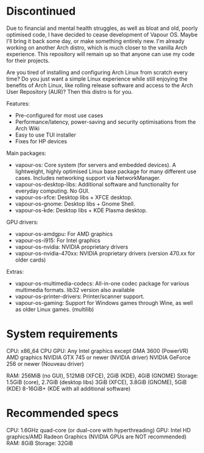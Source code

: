 # Discontinued
Due to financial and mental health struggles, as well as bloat and old, poorly optimised code, I have decided to cease development of Vapour OS. Maybe I'll bring it back some day, or make something entirely new. I'm already working on another Arch distro, which is much closer to the vanilla Arch experience. This repository will remain up so that anyone can use my code for their projects.



Are you tired of installing and configuring Arch Linux from scratch every time? Do you just want a simple Linux experience while still enjoying the benefits of Arch Linux, like rolling release software and access to the Arch User Repository (AUR)? Then this distro is for you.

Features:
 - Pre-configured for most use cases
 - Performance/latency, power-saving and security optimisations from the Arch Wiki
 - Easy to use TUI installer
 - Fixes for HP devices

Main packages:
 - vapour-os: Core system (for servers and embedded devices). A lightweight, highly optimised Linux base package for many different use cases. Includes networking support via NetworkManager.
 - vapour-os-desktop-libs: Additional software and functionality for everyday computing. No GUI.
 - vapour-os-xfce: Desktop libs + XFCE desktop.
 - vapour-os-gnome: Desktop libs + Gnome Shell.
 - vapour-os-kde: Desktop libs + KDE Plasma desktop.

GPU drivers:
 - vapour-os-amdgpu: For AMD graphics
 - vapour-os-i915: For Intel graphics
 - vapour-os-nvidia: NVIDIA proprietary drivers
 - vapour-os-nvidia-470xx: NVIDIA proprietary drivers (version 470.xx for older cards)

Extras:
 - vapour-os-multimedia-codecs: All-in-one codec package for various multimedia formats. lib32 version also available
 - vapour-os-printer-drivers: Printer/scanner support.
 - vapour-os-gaming: Support for Windows games through Wine, as well as older Linux games. (multilib)

# System requirements
CPU: x86_64 CPU
GPU: Any Intel graphics except GMA 3600 (PowerVR)
     AMD graphics
     NVIDIA GTX 745 or newer (NVIDIA driver)
     NVIDIA GeForce 256 or newer (Nouveau driver)

RAM: 256MiB (no GUI), 512MiB (XFCE), 2GiB (KDE), 4GiB (GNOME)
Storage: 1.5GiB (core), 2.7GiB (desktop libs)
         3GiB (XFCE), 3.8GiB (GNOME), 5GiB (KDE)
         8-16GiB+ (KDE with all additional software)

# Recommended specs
CPU: 1.6GHz quad-core (or dual-core with hyperthreading)
GPU: Intel HD graphics/AMD Radeon Graphics (NVIDIA GPUs are NOT recommended)
RAM: 8GiB
Storage: 32GiB
